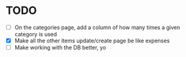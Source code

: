 # TODO
- [ ] On the categories page, add a column of how many times a given category is
used
- [X] Make all the other items update/create page be like expenses
- [ ] Make working with the DB better, yo
